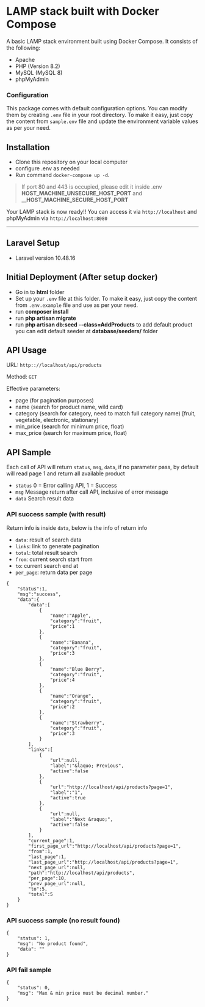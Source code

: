 # LAMP stack built with Docker Compose
A basic LAMP stack environment built using Docker Compose. It consists of the following:

- Apache
- PHP (Version 8.2)
- MySQL (MySQL 8)
- phpMyAdmin

### Configuration

This package comes with default configuration options. You can modify them by creating `.env` file in your root directory.
To make it easy, just copy the content from `sample.env` file and update the environment variable values as per your need.

## Installation

- Clone this repository on your local computer
- configure .env as needed
- Run command `docker-compose up -d`.

>If port 80 and 443 is occupied, please edit it inside .env __HOST_MACHINE_UNSECURE_HOST_PORT__ and ____HOST_MACHINE_SECURE_HOST_PORT__

Your LAMP stack is now ready!! You can access it via `http://localhost` and phpMyAdmin via `http://localhost:8080`

---

## Laravel Setup
- Laravel version 10.48.16

## Initial Deployment (After setup docker)
- Go in to **html** folder
- Set up your `.env` file at this folder. To make it easy, just copy the content from `.env.example` file and use as per your need.
- run **composer install** 
- run **php artisan migrate**
- run **php artisan db:seed --class=AddProducts** to add default product
you can edit default seeder at **database/seeders/** folder

## API Usage
URL: `http:://localhost/api/products`

Method: `GET`

Effective parameters:
- page (for pagination purposes)
- name (search for product name, wild card)
- category (search for category, need to match full category name) [fruit, vegetable, electronic, stationary]
- min_price (search for minimum price, float)
- max_price (search for maximum price, float)

## API Sample
Each call of API will return `status`, `msg`, `data`, if no parameter pass, by default will read page 1 and return all available product

- `status` 0 = Error calling API, 1 = Success
- `msg` Message return after call API, inclusive of error message
- `data` Search result data

### API success sample (with result)
Return info is inside `data`, below is the info of return info
- `data`: result of search data
- `links`: link to generate pagination
- `total`: total result search
- `from`: current search start from
- `to`: current search end at
- `per_page`: return data per page

```
{
    "status":1,
    "msg":"success",
    "data":{
        "data":[
            {
                "name":"Apple",
                "category":"fruit",
                "price":1
            },
            {
                "name":"Banana",
                "category":"fruit",
                "price":3
            },
            {
                "name":"Blue Berry",
                "category":"fruit",
                "price":4
            },
            {
                "name":"Orange",
                "category":"fruit",
                "price":2
            },
            {
                "name":"Strawberry",
                "category":"fruit",
                "price":3
            }
        ],
        "links":[
            {
                "url":null,
                "label":"&laquo; Previous",
                "active":false
            },
            {
                "url":"http://localhost/api/products?page=1",
                "label":"1",
                "active":true
            },
            {
                "url":null,
                "label":"Next &raquo;",
                "active":false
            }
        ],
        "current_page":1,
        "first_page_url":"http://localhost/api/products?page=1",
        "from":1,
        "last_page":1,
        "last_page_url":"http://localhost/api/products?page=1",
        "next_page_url":null,
        "path":"http://localhost/api/products",
        "per_page":10,
        "prev_page_url":null,
        "to":5,
        "total":5
    }
}
```

### API success sample (no result found)
```
{
    "status": 1,
    "msg": "No product found",
    "data": ""
}
```

### API fail sample
```
{
    "status": 0,
    "msg": "Max & min price must be decimal number."
}
```